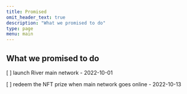 ```yaml
---
title: Promised
omit_header_text: true
description: "What we promised to do"
type: page
menu: main
---
```


## What we promised to do

[ ] launch River main network - 2022-10-01

[ ] redeem the NFT prize when main network goes online - 2022-10-13